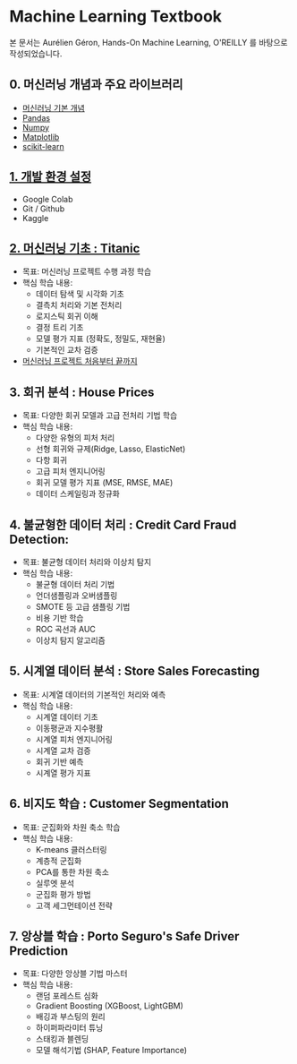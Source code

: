 # Machine Learning Textbook

본 문서는 Aurélien Géron, Hands-On Machine Learning, O'REILLY 를 바탕으로 작성되었습니다.

## 0. 머신러닝 개념과 주요 라이브러리
- [머신러닝 기본 개념]()
- [Pandas](https://startedourmission.github.io/pandas.html)
- [Numpy](https://startedourmission.github.io/numpy.html)
- [Matplotlib](https://startedourmission.github.io/matplotlib.html)
- [scikit-learn]()

## [1. 개발 환경 설정](https://startedourmission.github.io/environment-setting-for-machine-learning.html)
- Google Colab 
- Git / Github
- Kaggle

## [2. 머신러닝 기초 : Titanic](https://startedourmission.github.io/%EB%A8%B8%EC%8B%A0%EB%9F%AC%EB%8B%9D-%EA%B8%B0%EC%B4%88-titanic.html)
* 목표: 머신러닝 프로젝트 수행 과정 학습 
* 핵심 학습 내용:
  * 데이터 탐색 및 시각화 기초
  * 결측치 처리와 기본 전처리
  * 로지스틱 회귀 이해
  * 결정 트리 기초
  * 모델 평가 지표 (정확도, 정밀도, 재현율)
  * 기본적인 교차 검증
* [머신러닝 프로젝트 처음부터 끝까지]()

## 3. 회귀 분석 : House Prices
* 목표: 다양한 회귀 모델과 고급 전처리 기법 학습
* 핵심 학습 내용:
  * 다양한 유형의 피처 처리
  * 선형 회귀와 규제(Ridge, Lasso, ElasticNet)
  * 다항 회귀
  * 고급 피처 엔지니어링
  * 회귀 모델 평가 지표 (MSE, RMSE, MAE)
  * 데이터 스케일링과 정규화

## 4. 불균형한 데이터 처리 : Credit Card Fraud Detection:
* 목표: 불균형 데이터 처리와 이상치 탐지
* 핵심 학습 내용:
  * 불균형 데이터 처리 기법
  * 언더샘플링과 오버샘플링
  * SMOTE 등 고급 샘플링 기법
  * 비용 기반 학습
  * ROC 곡선과 AUC
  * 이상치 탐지 알고리즘

## 5. 시계열 데이터 분석 : Store Sales Forecasting
* 목표: 시계열 데이터의 기본적인 처리와 예측
* 핵심 학습 내용:
  * 시계열 데이터 기초
  * 이동평균과 지수평활
  * 시계열 피처 엔지니어링
  * 시계열 교차 검증
  * 회귀 기반 예측
  * 시계열 평가 지표

## 6. 비지도 학습 : Customer Segmentation
* 목표: 군집화와 차원 축소 학습
* 핵심 학습 내용:
  * K-means 클러스터링
  * 계층적 군집화
  * PCA를 통한 차원 축소
  * 실루엣 분석
  * 군집화 평가 방법
  * 고객 세그먼테이션 전략

## 7. 앙상블 학습 : Porto Seguro's Safe Driver Prediction
* 목표: 다양한 앙상블 기법 마스터
* 핵심 학습 내용:
  * 랜덤 포레스트 심화
  * Gradient Boosting (XGBoost, LightGBM)
  * 배깅과 부스팅의 원리
  * 하이퍼파라미터 튜닝
  * 스태킹과 블렌딩
  * 모델 해석기법 (SHAP, Feature Importance)
